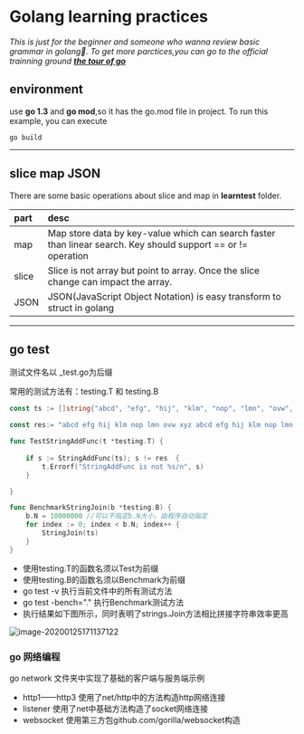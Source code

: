# Golang learning practices   
_This is just for the beginner and someone who wanna review basic grammar in golang🤣. To get more parctices,you can go to the official trainning ground [**the tour of go**](https://tour.golang.org/welcome/1)_



## environment   
use __go 1.3__ and **go mod**,so it has the go.mod file in project. To run this example, you can execute  
```
go build
```

-----

## slice map JSON
There are some basic operations about slice and map in **learntest** folder.    

|  part | desc |
|  :--- | :--- |
|  map  |  Map store data by key-value which can search faster than linear search. Key should support == or != operation   |
| slice | Slice is not array but point to array. Once the slice change can impact the array. |
|  JSON |JSON(JavaScript Object Notation) is easy transform to struct in golang|

***

## go test

测试文件名以 _test.go为后缀

常用的测试方法有：testing.T 和 testing.B

```go
const ts := []string{"abcd", "efg", "hij", "klm", "nop", "lmn", "ovw", "xyz", "abcd", "efg", "hij", "klm", "nop", "lmn", "ovw", "xyz"}

const res:= "abcd efg hij klm nop lmn ovw xyz abcd efg hij klm nop lmn ovw xyz"

func TestStringAddFunc(t *testing.T) {
	
	if s := StringAddFunc(ts); s != res  {
		t.Errorf("StringAddFunc is not %s/n", s)
	}

}

func BenchmarkStringJoin(b *testing.B) {
	b.N = 10000000 //可以不指定b.N大小，由程序自动指定
	for index := 0; index < b.N; index++ {
		StringJoin(ts)
	}
}
```

* 使用testing.T的函数名须以Test为前缀
* 使用testing.B的函数名须以Benchmark为前缀
* go test -v 执行当前文件中的所有测试方法
* go test -bench="." 执行Benchmark测试方法
* 执行结果如下图所示，同时表明了strings.Join方法相比拼接字符串效率更高

![image-20200125171137122](C:\Users\shuim\AppData\Roaming\Typora\typora-user-images\image-20200125171137122.png)



### go 网络编程

go network 文件夹中实现了基础的客户端与服务端示例

* http1——http3 使用了net/http中的方法构造http网络连接
* listener 使用了net中基础方法构造了socket网络连接
* websocket 使用第三方包github.com/gorilla/websocket构造